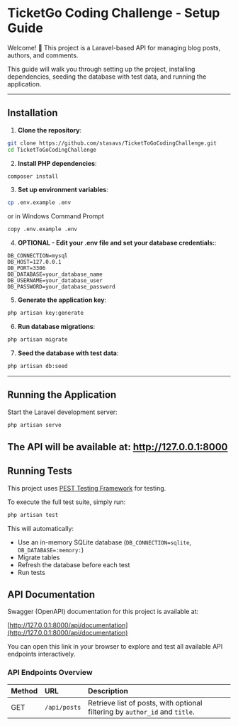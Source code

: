 # TicketGo Coding Challenge - Setup Guide

Welcome! 🚀 This project is a Laravel-based API for managing blog posts, authors, and comments.

This guide will walk you through setting up the project, installing dependencies, seeding the database with test data, and running the application.

---
## Installation

1. **Clone the repository**:

```bash
git clone https://github.com/stasavs/TicketToGoCodingChallenge.git
cd TicketToGoCodingChallenge
```

2. **Install PHP dependencies**:

```bash
composer install
```

3. **Set up environment variables**:

```bash
cp .env.example .env 
```

or in Windows Command Prompt

```bash
copy .env.example .env
```

4.  **OPTIONAL - Edit your .env file and set your database credentials:**:


```
DB_CONNECTION=mysql
DB_HOST=127.0.0.1
DB_PORT=3306
DB_DATABASE=your_database_name
DB_USERNAME=your_database_user
DB_PASSWORD=your_database_password
```

5. **Generate the application key**:

```bash
php artisan key:generate
```

6. **Run database migrations**:

```bash
php artisan migrate
```

7. **Seed the database with test data**:

```bash
php artisan db:seed
```
---
## Running the Application

Start the Laravel development server:

```bash
php artisan serve
```

The API will be available at:
http://127.0.0.1:8000 
---
## Running Tests

This project uses [PEST Testing Framework](https://pestphp.com) for testing.

To execute the full test suite, simply run:

```bash
php artisan test
```

This will automatically:

- Use an in-memory SQLite database (`DB_CONNECTION=sqlite`, `DB_DATABASE=:memory:`)
- Migrate tables
- Refresh the database before each test
- Run tests

## API Documentation

Swagger (OpenAPI) documentation for this project is available at:

[http://127.0.0.1:8000/api/documentation](http://127.0.0.1:8000/api/documentation)

You can open this link in your browser to explore and test all available API endpoints interactively.

### API Endpoints Overview


| Method | URL | Description |
|:-------|:----|:------------|
| GET    | `/api/posts` | Retrieve list of posts, with optional filtering by `author_id` and `title`. |
